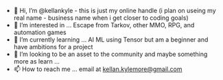 - 👋 Hi, I’m @kellankyle - this is just my online handle (i plan on useing my real name - business name when i get closer to coding goals) 
- 👀 I’m interested in ... Escape from Tarkov, other MMO, RPG, and automation games
- 🌱 I’m currently learning ... AI ML using Tensor but am a beginner and have ambitions for a project
- 💞️ I’m looking to be an asset to the community and maybe something more as learn ...
- 📫 How to reach me ... email at kellan.kylemore@gmail.com

<!---
kellankyle/kellankyle is a ✨ special ✨ repository because its `README.md` (this file) appears on your GitHub profile.
You can click the Preview link to take a look at your changes.
--->
